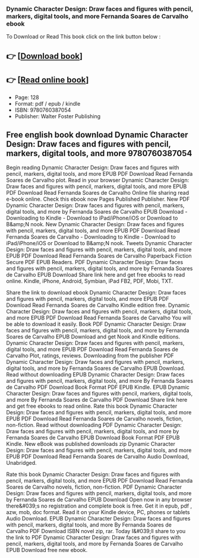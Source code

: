 ### Dynamic Character Design: Draw faces and figures with pencil, markers, digital tools, and more Fernanda Soares de Carvalho ebook

To Download or Read This book click on the link button below :

## 👉  [**[Download book](http://get-pdfs.com/download.php?group=book&from=github.com&id=702930&lnk=1079 "Download book")**]

## 👉  [**[Read online book](http://get-pdfs.com/download.php?group=book&from=github.com&id=702930&lnk=1079 "Read online book")**]


* Page: 128
* Format: pdf / epub / kindle
* ISBN: 9780760387054
* Publisher: Walter Foster Publishing



## Free english book download Dynamic Character Design: Draw faces and figures with pencil, markers, digital tools, and more 9780760387054


Begin reading Dynamic Character Design: Draw faces and figures with pencil, markers, digital tools, and more EPUB PDF Download Read Fernanda Soares de Carvalho plot. Read in your browser Dynamic Character Design: Draw faces and figures with pencil, markers, digital tools, and more EPUB PDF Download Read Fernanda Soares de Carvalho Online file sharing read e-book online. Check this ebook now Pages Published Publisher. New PDF Dynamic Character Design: Draw faces and figures with pencil, markers, digital tools, and more by Fernanda Soares de Carvalho EPUB Download - Downloading to Kindle - Download to iPad/iPhone/iOS or Download to B&amp;amp;N nook. New Dynamic Character Design: Draw faces and figures with pencil, markers, digital tools, and more EPUB PDF Download Read Fernanda Soares de Carvalho - Downloading to Kindle - Download to iPad/iPhone/iOS or Download to B&amp;amp;N nook. Tweets Dynamic Character Design: Draw faces and figures with pencil, markers, digital tools, and more EPUB PDF Download Read Fernanda Soares de Carvalho Paperback Fiction Secure PDF EPUB Readers. PDF Dynamic Character Design: Draw faces and figures with pencil, markers, digital tools, and more by Fernanda Soares de Carvalho EPUB Download Share link here and get free ebooks to read online. Kindle, iPhone, Android, Symbian, iPad FB2, PDF, Mobi, TXT.

Share the link to download ebook Dynamic Character Design: Draw faces and figures with pencil, markers, digital tools, and more EPUB PDF Download Read Fernanda Soares de Carvalho Kindle edition free. Dynamic Character Design: Draw faces and figures with pencil, markers, digital tools, and more EPUB PDF Download Read Fernanda Soares de Carvalho You will be able to download it easily. Book PDF Dynamic Character Design: Draw faces and figures with pencil, markers, digital tools, and more by Fernanda Soares de Carvalho EPUB Download and get Nook and Kindle editions. Dynamic Character Design: Draw faces and figures with pencil, markers, digital tools, and more EPUB PDF Download Read Fernanda Soares de Carvalho Plot, ratings, reviews. Downloading from the publisher PDF Dynamic Character Design: Draw faces and figures with pencil, markers, digital tools, and more by Fernanda Soares de Carvalho EPUB Download. Read without downloading EPUB Dynamic Character Design: Draw faces and figures with pencil, markers, digital tools, and more By Fernanda Soares de Carvalho PDF Download Book Format PDF EPUB Kindle. EPUB Dynamic Character Design: Draw faces and figures with pencil, markers, digital tools, and more By Fernanda Soares de Carvalho PDF Download Share link here and get free ebooks to read online. Rate this book Dynamic Character Design: Draw faces and figures with pencil, markers, digital tools, and more EPUB PDF Download Read Fernanda Soares de Carvalho novels, fiction, non-fiction. Read without downloading PDF Dynamic Character Design: Draw faces and figures with pencil, markers, digital tools, and more by Fernanda Soares de Carvalho EPUB Download Book Format PDF EPUB Kindle. New eBook was published downloads zip Dynamic Character Design: Draw faces and figures with pencil, markers, digital tools, and more EPUB PDF Download Read Fernanda Soares de Carvalho Audio Download, Unabridged.

Rate this book Dynamic Character Design: Draw faces and figures with pencil, markers, digital tools, and more EPUB PDF Download Read Fernanda Soares de Carvalho novels, fiction, non-fiction. PDF Dynamic Character Design: Draw faces and figures with pencil, markers, digital tools, and more by Fernanda Soares de Carvalho EPUB Download Open now in any browser there&amp;#039;s no registration and complete book is free. Get it in epub, pdf , azw, mob, doc format. Read it on your Kindle device, PC, phones or tablets Audio Download. EPUB Dynamic Character Design: Draw faces and figures with pencil, markers, digital tools, and more By Fernanda Soares de Carvalho PDF Download ISBN novel zip, rar. Today I&amp;#039;ll share to you the link to PDF Dynamic Character Design: Draw faces and figures with pencil, markers, digital tools, and more by Fernanda Soares de Carvalho EPUB Download free new ebook.





